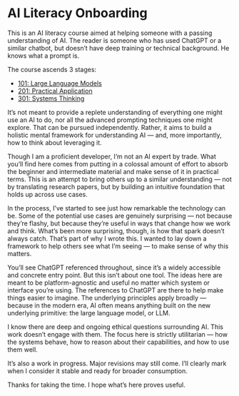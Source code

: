 # AI Literacy Onboarding

This is an AI literacy course aimed at helping someone with a passing understanding of AI. The reader is someone who has used ChatGPT or a similar chatbot, but doesn’t have deep training or technical background. He knows what a prompt is.

The course ascends 3 stages:

* [101: Large Language Models](./101/)
* [201: Practical Application](./201/)
* [301: Systems Thinking](./301/)

It’s not meant to provide a replete understanding of everything one might use an AI to do, nor all the advanced prompting techniques one might explore. That can be pursued independently. Rather, it aims to build a holistic mental framework for understanding AI — and, more importantly, how to think about leveraging it.

Though I am a proficient developer, I’m not an AI expert by trade. What you’ll find here comes from putting in a colossal amount of effort to absorb the beginner and intermediate material and make sense of it in practical terms. This is an attempt to bring others up to a similar understanding — not by translating research papers, but by building an intuitive foundation that holds up across use cases.

In the process, I’ve started to see just how remarkable the technology can be. Some of the potential use cases are genuinely surprising — not because they’re flashy, but because they’re useful in ways that change how we work and think. What’s been more surprising, though, is how that spark doesn’t always catch. That’s part of why I wrote this. I wanted to lay down a framework to help others see what I’m seeing — to make sense of why this matters.

You’ll see ChatGPT referenced throughout, since it’s a widely accessible and concrete entry point. But this isn’t about one tool. The ideas here are meant to be platform-agnostic and useful no matter which system or interface you’re using. The references to ChatGPT are there to help make things easier to imagine. The underlying principles apply broadly — because in the modern era, AI often means anything built on the new underlying primitive: the large language model, or LLM.

I know there are deep and ongoing ethical questions surrounding AI. This work doesn’t engage with them. The focus here is strictly utilitarian — how the systems behave, how to reason about their capabilities, and how to use them well.

It’s also a work in progress. Major revisions may still come. I’ll clearly mark when I consider it stable and ready for broader consumption.

Thanks for taking the time. I hope what’s here proves useful.
